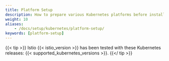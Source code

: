 ```yaml
---
title: Platform Setup
description: How to prepare various Kubernetes platforms before installing Istio.
weight: 10
aliases:
    - /docs/setup/kubernetes/platform-setup/
keywords: [platform-setup]
---
```


{{< tip >}}
Istio {{< istio_version >}} has been tested with these Kubernetes releases: {{< supported_kubernetes_versions >}}.
{{</ tip >}}

